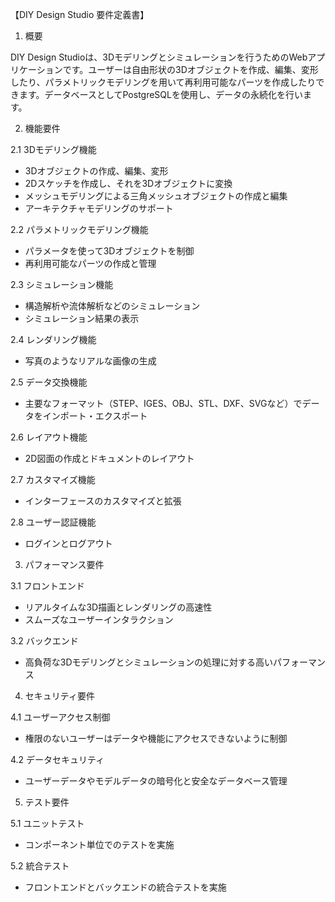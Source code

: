 【DIY Design Studio 要件定義書】

1. 概要

DIY Design Studioは、3Dモデリングとシミュレーションを行うためのWebアプリケーションです。ユーザーは自由形状の3Dオブジェクトを作成、編集、変形したり、パラメトリックモデリングを用いて再利用可能なパーツを作成したりできます。データベースとしてPostgreSQLを使用し、データの永続化を行います。

2. 機能要件

2.1 3Dモデリング機能
- 3Dオブジェクトの作成、編集、変形
- 2Dスケッチを作成し、それを3Dオブジェクトに変換
- メッシュモデリングによる三角メッシュオブジェクトの作成と編集
- アーキテクチャモデリングのサポート

2.2 パラメトリックモデリング機能
- パラメータを使って3Dオブジェクトを制御
- 再利用可能なパーツの作成と管理

2.3 シミュレーション機能
- 構造解析や流体解析などのシミュレーション
- シミュレーション結果の表示

2.4 レンダリング機能
- 写真のようなリアルな画像の生成

2.5 データ交換機能
- 主要なフォーマット（STEP、IGES、OBJ、STL、DXF、SVGなど）でデータをインポート・エクスポート

2.6 レイアウト機能
- 2D図面の作成とドキュメントのレイアウト

2.7 カスタマイズ機能
- インターフェースのカスタマイズと拡張

2.8 ユーザー認証機能
- ログインとログアウト

3. パフォーマンス要件

3.1 フロントエンド
- リアルタイムな3D描画とレンダリングの高速性
- スムーズなユーザーインタラクション

3.2 バックエンド
- 高負荷な3Dモデリングとシミュレーションの処理に対する高いパフォーマンス

4. セキュリティ要件

4.1 ユーザーアクセス制御
- 権限のないユーザーはデータや機能にアクセスできないように制御

4.2 データセキュリティ
- ユーザーデータやモデルデータの暗号化と安全なデータベース管理

5. テスト要件

5.1 ユニットテスト
- コンポーネント単位でのテストを実施

5.2 統合テスト
- フロントエンドとバックエンドの統合テストを実施